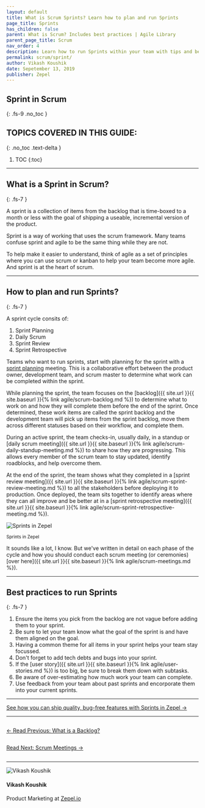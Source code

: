```yaml
---
layout: default
title: What is Scrum Sprints? Learn how to plan and run Sprints
page_title: Sprints
has_children: false
parent: What is Scrum? Includes best practices | Agile Library
parent_page_title: Scrum
nav_order: 4
description: Learn how to run Sprints within your team with tips and best practices.
permalink: scrum/sprint/
author: Vikash Koushik
date: Sepetember 13, 2019
publisher: Zepel
---
```


## Sprint in Scrum
{: .fs-9 .no_toc }

## TOPICS COVERED IN THIS GUIDE:
{: .no_toc .text-delta }

1. TOC
{:toc}

---

## What is a Sprint in Scrum?
{: .fs-7 }

A sprint is a collection of items from the backlog that is time-boxed to a month or less with the goal of shipping a useable, incremental version of the product.

Sprint is a way of working that uses the scrum framework. Many teams confuse sprint and agile to be the same thing while they are not. 

To help make it easier to understand, think of agile as a set of principles where you can use scrum or kanban to help your team become more agile. And sprint is at the heart of scrum.

---

## How to plan and run Sprints?
{: .fs-7 }

A sprint cycle consits of:

1. Sprint Planning
1. Daily Scrum
1. Sprint Review
1. Sprint Retrospective

Teams who want to run sprints, start with planning for the sprint with a <a href="https://thedigitalprojectmanager.com/sprint-planning-meeting/" target="_blank">sprint planning</a> meeting. This is a collaborative effort between the product owner, development team, and scrum master to determine what work can be completed within the sprint.

While planning the sprint, the team focuses on the [backlog]({{ site.url }}{{ site.baseurl }}{% link agile/scrum-backlog.md %}) to determine what to work on and how they will complete them before the end of the sprint. Once determined, these work items are called the sprint backlog and the development team will pick up items from the sprint backlog, move them across different statuses based on their workflow, and complete them.

During an active sprint, the team checks-in, usually daily, in a standup or [daily scrum meeting]({{ site.url }}{{ site.baseurl }}{% link agile/scrum-daily-standup-meeting.md %}) to share how they are progressing. This allows every member of the scrum team to stay updated, identify roadblocks, and help overcome them.

At the end of the sprint, the team shows what they completed in a [sprint review meeting]({{ site.url }}{{ site.baseurl }}{% link agile/scrum-sprint-review-meeting.md %}) to all the stakeholders before deploying it to production. Once deployed, the team sits together to identify areas where they can all improve and be better at in a [sprint retrospective meeting]({{ site.url }}{{ site.baseurl }}{% link agile/scrum-sprint-retrospective-meeting.md %}).

![Sprints in Zepel](/agile/assets/uploads/zepel-sprints.png)
<div class="caption">
<small>Sprints in Zepel</small>
</div>

It sounds like a lot, I know. But we've written in detail on each phase of the cycle and how you should conduct each scrum meeting (or ceremonies) [over here]({{ site.url }}{{ site.baseurl }}{% link agile/scrum-meetings.md %}).

---

## Best practices to run Sprints
{: .fs-7 }

1. Ensure the items you pick from the backlog are not vague before adding them to your sprint.
1. Be sure to let your team know what the goal of the sprint is and have them aligned on the goal.
1. Having a common theme for all items in your sprint helps your team stay focussed.
1. Don't forget to add tech debts and bugs into your sprint.
1. If the [user story]({{ site.url }}{{ site.baseurl }}{% link agile/user-stories.md %}) is too big, be sure to break them down with subtasks.
1. Be aware of over-estimating how much work your team can complete.
1. Use feedback from your team about past sprints and encorporate them into your current sprints.

---

<div class="highlight-row">
<div class="highlight-column">
<div class="highlight-card">
    <div class="highlight-container">
        <a href="https://zepel.io/features/sprints/?utm_source=agilelibrary&utm_medium=bottom-cta&utm_campaign=scrumsprint" target="_blank">
        <p class="highlight-card-title">See how you can ship quality, bug-free features with Sprints in Zepel  →</p>
        </a>    
    </div>
</div>
</div>
</div>

---

<div class="row">
<div class="column">
<div class="card">
  <div class="container">
    <a href="{{ site.url }}{{ site.baseurl }}{% link agile/scrum-backlog.md %}">
    <p class="card-title">←  Read Previous: What is a Backlog?</p> 
    </a>
  </div>
</div>
</div>

<div class="column">
<div class="card">
  <div class="container">
    <a href="{{ site.url }}{{ site.baseurl }}{% link agile/scrum-meetings.md %}">
    <p class="card-title">Read Next: Scrum Meetings  →</p>
    </a>
  </div>
</div>
</div>
</div>

---

<div class="row">
  <div class="column">
    <div class="author-card">
      <img class="author-profile-image" src="/agile/assets/uploads/vikashkoushik.jpeg" alt="Vikash Koushik">
      <div class="author-card-content">
        <h4 class="author-card-name">Vikash Koushik</h4>
            <p>Product Marketing at <a href="https://zepel.io/">Zepel.io</a></p>
      </div>
    </div>
  </div>
</div>
